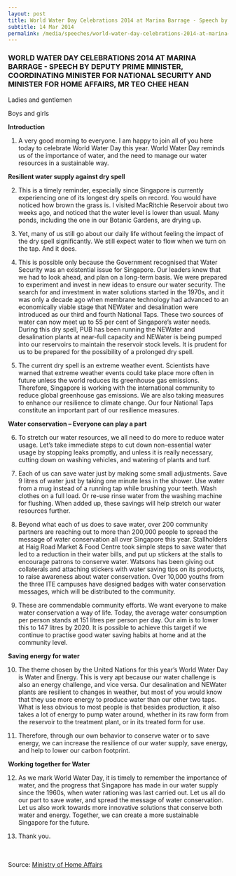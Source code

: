 ```yaml
---
layout: post
title: World Water Day Celebrations 2014 at Marina Barrage - Speech by Deputy Prime Minister, Coordinating Minister for National Security and Minister for Home Affairs, Mr Teo Chee Hean
subtitle: 14 Mar 2014
permalink: /media/speeches/world-water-day-celebrations-2014-at-marina-barrage---speech-by-deputy-prime-minister-coordinating-minister-for-national-security-and-minister-for-home-affairs-mr-teo-chee-hean
---
```


### WORLD WATER DAY CELEBRATIONS 2014 AT MARINA BARRAGE - SPEECH BY DEPUTY PRIME MINISTER, COORDINATING MINISTER FOR NATIONAL SECURITY AND MINISTER FOR HOME AFFAIRS, MR TEO CHEE HEAN

Ladies and gentlemen

Boys and girls

**Introduction**

1. A very good morning to everyone. I am happy to join all of you here today to celebrate World Water Day this year. World Water Day reminds us of the importance of water, and the need to manage our water resources in a sustainable way.

**Resilient water supply against dry spell**

2. This is a timely reminder, especially since Singapore is currently experiencing one of its longest dry spells on record. You would have noticed how brown the grass is. I visited MacRitchie Reservoir about two weeks ago, and noticed that the water level is lower than usual. Many ponds, including the one in our Botanic Gardens, are drying up.

3. Yet, many of us still go about our daily life without feeling the impact of the dry spell significantly. We still expect water to flow when we turn on the tap. And it does.

4. This is possible only because the Government recognised that Water Security was an existential issue for Singapore. Our leaders knew that we had to look ahead, and plan on a long-term basis. We were prepared to experiment and invest in new ideas to ensure our water security. The search for and investment in water solutions started in the 1970s, and it was only a decade ago when membrane technology had advanced to an economically viable stage that NEWater and desalination were introduced as our third and fourth National Taps. These two sources of water can now meet up to 55 per cent of Singapore’s water needs. During this dry spell, PUB has been running the NEWater and desalination plants at near-full capacity and NEWater is being pumped into our reservoirs to maintain the reservoir stock levels. It is prudent for us to be prepared for the possibility of a prolonged dry spell.

5. The current dry spell is an extreme weather event. Scientists have warned that extreme weather events could take place more often in future unless the world reduces its greenhouse gas emissions. Therefore, Singapore is working with the international community to reduce global greenhouse gas emissions. We are also taking measures to enhance our resilience to climate change. Our four National Taps constitute an important part of our resilience measures.

**Water conservation – Everyone can play a part**

6. To stretch our water resources, we all need to do more to reduce water usage. Let’s take immediate steps to cut down non-essential water usage by stopping leaks promptly, and unless it is really necessary, cutting down on washing vehicles, and watering of plants and turf.

7. Each of us can save water just by making some small adjustments. Save 9 litres of water just by taking one minute less in the shower. Use water from a mug instead of a running tap while brushing your teeth. Wash clothes on a full load. Or re-use rinse water from the washing machine for flushing. When added up, these savings will help stretch our water resources further.

8. Beyond what each of us does to save water, over 200 community partners are reaching out to more than 200,000 people to spread the message of water conservation all over Singapore this year. Stallholders at Haig Road Market & Food Centre took simple steps to save water that led to a reduction in their water bills, and put up stickers at the stalls to encourage patrons to conserve water. Watsons has been giving out collaterals and attaching stickers with water saving tips on its products, to raise awareness about water conservation. Over 10,000 youths from the three ITE campuses have designed badges with water conservation messages, which will be distributed to the community.

9. These are commendable community efforts. We want everyone to make water conservation a way of life. Today, the average water consumption per person stands at 151 litres per person per day. Our aim is to lower this to 147 litres by 2020. It is possible to achieve this target if we continue to practise good water saving habits at home and at the community level.

**Saving energy for water**

10. The theme chosen by the United Nations for this year’s World Water Day is Water and Energy. This is very apt because our water challenge is also an energy challenge, and vice versa. Our desalination and NEWater plants are resilient to changes in weather, but most of you would know that they use more energy to produce water than our other two taps. What is less obvious to most people is that besides production, it also takes a lot of energy to pump water around, whether in its raw form from the reservoir to the treatment plant, or in its treated form for use.

11. Therefore, through our own behavior to conserve water or to save energy, we can increase the resilience of our water supply, save energy, and help to lower our carbon footprint.

**Working together for Water**

12. As we mark World Water Day, it is timely to remember the importance of water, and the progress that Singapore has made in our water supply since the 1960s, when water rationing was last carried out. Let us all do our part to save water, and spread the message of water conservation. Let us also work towards more innovative solutions that conserve both water and energy. Together, we can create a more sustainable Singapore for the future.

13. Thank you.
<br><br><br> 

Source: [<a href="https://www.mha.gov.sg/" target="_blank">Ministry of Home Affairs</a>](https://www.mha.gov.sg/)
